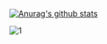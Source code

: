 [![Anurag's github stats](https://github-readme-stats.vercel.app/api?username=Bouncyyahomie&theme=blue-green)](https://github.com/Bouncyyahomie/github-readme-stats)

![1](https://github-readme-stats.vercel.app/api/top-langs/?username=Bouncyyahomie&theme=pink-green)

